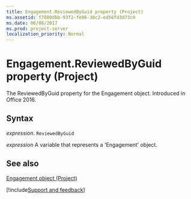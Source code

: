 ```yaml
---
title: Engagement.ReviewedByGuid property (Project)
ms.assetid: f7080dbb-93f2-fe06-38c2-ed56fd3d73c0
ms.date: 06/08/2017
ms.prod: project-server
localization_priority: Normal
---
```



# Engagement.ReviewedByGuid property (Project)

The ReviewedByGuid property for the Engagement object. Introduced in Office 2016.


## Syntax

_expression_. `ReviewedByGuid`

_expression_ A variable that represents a 'Engagement' object.


## See also


[Engagement object (Project)](Project.engagement.md)

[!include[Support and feedback](~/includes/feedback-boilerplate.md)]